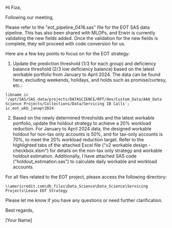 Hi Fiza,

Following our meeting,

Please refer to the "eot_pipeline_0416.sas" file for the EOT SAS data pipeline. This has also been shared with MLOPs, and Erwin is currently validating the new fields added. Once the validation for the new fields is complete, they will proceed with code conversion for us.

Here are a few key points to focus on for the EOT strategy:

1) Update the prediction threshold (1/3 for each group) and deficiency balance threshold (2/3 low deficiency balance) based on the latest workable portfolio from January to April 2024. The data can be found here, excluding weekends, holidays, and holds such as promise/curtesy, etc.:

```sas
libname ic '/opt/SAS/SAS_data/projects/DATASCIENCE/RPT/dev/Custom_Data/AAA_Data Science Projects/Collections/Data/Servicing IB Calls';
ic.eot_wkb_janapr2024
```

2) Based on the newly determined thresholds and the latest workable portfolio, update the holdout strategy to achieve a 20% workload reduction. For January to April 2024 data, the designed workable holdout for non-tax only accounts is 50%, and for tax-only accounts is 70%, to meet the 20% workload reduction target. Refer to the highlighted tabs of the attached Excel file ("v2 workable design - checkbox.xlsm") for details on the non-tax only strategy and workable holdout estimation. Additionally, I have attached SAS code ("holdout_estimation.sas") to calculate daily workable and workload accounts.

For all files related to the EOT project, please access the following directory:

```
\\americredit.com\db_files\Data_Science\Data_Science\Servicing Projects\Lease EOT Strategy
```

Please let me know if you have any questions or need further clarification.

Best regards,

[Your Name]
